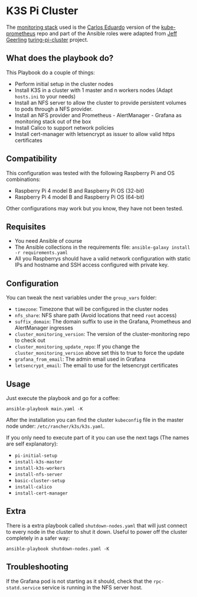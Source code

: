 # K3S Pi Cluster

The [monitoring stack](https://github.com/carlosedp/cluster-monitoring) used is the [Carlos Eduardo](https://github.com/carlosedp) version of the [kube-prometheus](https://github.com/prometheus-operator/kube-prometheus) repo and part of the Ansible roles were adapted from [Jeff Geerling](https://github.com/geerlingguy) [turing-pi-cluster](https://github.com/geerlingguy/turing-pi-cluster) project.

## What does the playbook do?

This Playbook do a couple of things:
- Perform initial setup in the cluster nodes
- Install K3S in a cluster with 1 master and n workers nodes (Adapt `hosts.ini` to your needs)
- Install an NFS server to allow the cluster to provide persistent volumes to pods through a NFS provider.
- Install an NFS provider and Prometheus - AlertManager - Grafana as monitoring stack out of the box
- Install Calico to support network policies
- Install cert-manager with letsencrypt as issuer to allow valid https certificates

## Compatibility

This configuration was tested with the following Raspberry Pi and OS combinations:
- Raspberry Pi 4 model B and Raspberry Pi OS (32-bit)
- Raspberry Pi 4 model B and Raspberry Pi OS (64-bit)

Other configurations may work but you know, they have not been tested.

## Requisites

- You need Ansible of course
- The Ansible collections in the requirements file: `ansible-galaxy install -r requirements.yaml`
- All you Raspberrys should have a valid network configuration with static IPs and hostname and SSH access configured with private key.

## Configuration

You can tweak the next variables under the `group_vars` folder:
- `timezone`: Timezone that will be configured in the cluster nodes
- `nfs_share`: NFS share path (Avoid locations that need `root` access)
- `suffix_domain`: The domain suffix to use in the Grafana, Prometheus and AlertManager ingresses
- `cluster_monitoring_version`: The version of the cluster-monitoring repo to check out
- `cluster_monitoring_update_repo`: If you change the `cluster_monitoring_version` above set this to true to force the update
- `grafana_from_email`: The admin email used in Grafana
- `letsencrypt_email`: The email to use for the letsencrypt certificates

## Usage

Just execute the playbook and go for a coffee:
```
ansible-playbook main.yaml -K
```
After the installation you can find the cluster `kubeconfig` file in the master node under: `/etc/rancher/k3s/k3s.yaml`.

If you only need to execute part of it you can use the next tags (The names are self explanatory):
- `pi-initial-setup`
- `install-k3s-master`
- `install-k3s-workers`
- `install-nfs-server`
- `basic-cluster-setup`
- `install-calico`
- `install-cert-manager`

## Extra

There is a extra playbook called `shutdown-nodes.yaml` that will just connect to every node in the cluster to shut it down. Useful to power off the cluster completely in a safer way:
```
ansible-playbook shutdown-nodes.yaml -K
```

## Troubleshooting

If the Grafana pod is not starting as it should, check that the `rpc-statd.service` service is running in the NFS server host.
